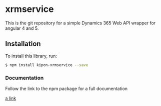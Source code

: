 # xrmservice
This is the git repository for a simple Dynamics 365 Web API wrapper for angular 4 and 5.

## Installation

To install this library, run:

```bash
$ npm install kipon-xrmservice --save
```

### Documentation
Follow the link to the npm package for a full documentation

[a link](https://www.npmjs.com/package/kipon-xrmservice)

